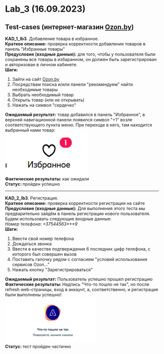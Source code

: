 # Lab_3 (16.09.2023)
## Test-cases (интернет-магазин [Ozon.by](https://ozon.by/))

<strong>KAD_1_lb3</strong>. Добавление товара в избранное.<br>
<strong>Краткое описание:</strong> проверка корректности
добавления товаров в панель "Избранные товары"<br>
<strong>Предусловие (входные данные):</strong> для того, чтобы у пользователя были сохранены
все товары в избаранном, он должен быть
зарегистрирован и авторизован в личном кабинете.<br>
<strong>Шаги:</strong><br>
1. Зайти на сайт [Ozon.by](https://ozon.by/)
2. Посредствам поиска и/или панели "рекомендуем" найти необходимые товары 
3. Выбрать необходимый товар
3. Открыть товар (или не открывать)
4. Нажать на символ "сердечко"<br>

<strong>Ожидаемый результат:</strong> товар добавился в панель "Избранное",
в верхней навигационной панели появился символ "+1"
возле соответствующего пункта меню. При переходе в него, там находится выбранный 
нами товар:<br>
<img height="140" width="270" title="img with result"  src="Screenshot_2.png"/><br>
<strong>Фактические результаты: </strong> как ожидали<br>
<strong>Статус: </strong> пройден успешно<br>
<hr>


<strong>KAD_2_lb3</strong>. Регистрация.<br>
<strong>Краткое описание:</strong> проверка корректности
регистрации на сайте<br>
<strong>Предусловие (входные данные):</strong> Для выполнения этого теста
мы предварительно зайдём в панель регистрации нового пользователя.
Будем использовать следующие входные данные:<br>
<i>Номер телефона: +37544563***9</i><br>
<strong>Шаги:</strong><br>
1. Ввести свой номер телефона
2. Дождаться звонка
3. Ввести в качестве подтверждения 6 последних цифр телефона,
с которого был совершен вызов
3. Поставить галочку рядом с согласием "условий использования сервисов Ozon..."
4. Нажать кнопку "Зарегистрироваться"

<strong>Ожидаемый результат:</strong> Пользователь успешно прошел регистрацию<br>
<strong>Фактические результаты: </strong> Надпись "Что-то пошло не так", но после 
refresh web-страницы, вход в аккаунт, а, соответственно, и регистрация были выполнены
успешно!<br>
<img height="150" src="Screenshot_4.png" title="img with result" width="300"/><br>
<strong>Статус: </strong> тест пройден частично<br>